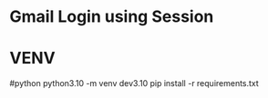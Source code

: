 # Gmail Login using Session 

# VENV
#python
python3.10 -m venv dev3.10
pip install -r requirements.txt
